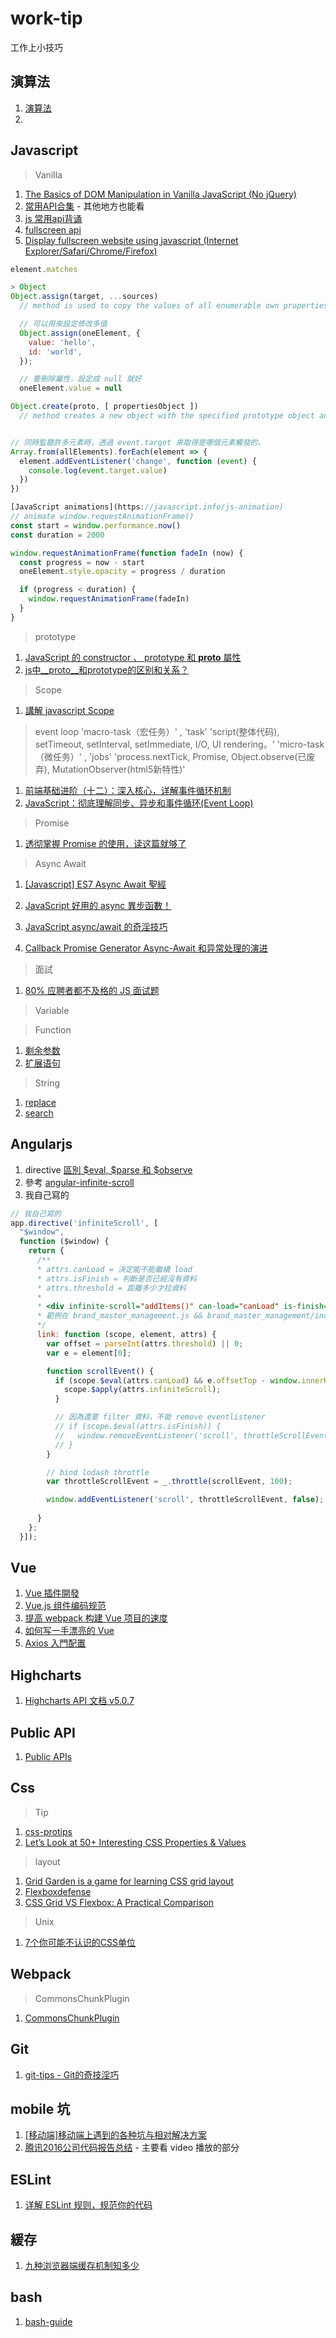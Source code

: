 # work-tip
工作上小技巧

## 演算法

1. [演算法](https://sort.hust.cc/1.bubbleSort.html)
2. 

## Javascript 

> Vanilla

1. [The Basics of DOM Manipulation in Vanilla JavaScript (No jQuery)](https://goo.gl/Pd9ym7)
2. [常用API合集](https://www.kancloud.cn/dennis/tgjavascript/241852) - 其他地方也能看
3. [js 常用api背诵](http://www.jianshu.com/p/b678628d114c)
4. [fullscreen api](https://heeroluo.net/article/detail/97/native-fullscreen-javascript-api)
5. [Display fullscreen website using javascript (Internet Explorer/Safari/Chrome/Firefox)](http://xme.im/display-fullscreen-website-using-javascript)

```js
element.matches

> Object 
Object.assign(target, ...sources)
  // method is used to copy the values of all enumerable own properties from one or more source objects to a target object. It will return the target object.

  // 可以用來設定修改多值
  Object.assign(oneElement, {
    value: 'hello',
    id: 'world',
  });

  // 要刪除屬性，設定成 null 就好
  oneElement.value = null

Object.create(proto, [ propertiesObject ])
  // method creates a new object with the specified prototype object and properties.


// 同時監聽許多元素時，透過 event.target 來取得是哪個元素觸發的。
Array.from(allElements).forEach(element => {
  element.addEventListener('change', function (event) {
    console.log(event.target.value)
  })
})

[JavaScript animations](https://javascript.info/js-animation)
// animate window.requestAnimationFrame()
const start = window.performance.now()
const duration = 2000

window.requestAnimationFrame(function fadeIn (now) {
  const progress = now - start
  oneElement.style.opacity = progress / duration

  if (progress < duration) {
    window.requestAnimationFrame(fadeIn)
  }
}

```


> prototype

1. [JavaScript 的 constructor 、 prototype 和 __proto__ 屬性](https://github.com/Shenglian/JavaScript-notes-from-Xitun/blob/master/Javascript-prototype.md)
2. [js中__proto__和prototype的区别和关系？](https://www.zhihu.com/question/34183746)

> Scope

1. [講解 javascript Scope](https://github.com/Shenglian/work-tip/blob/master/scope.md)

> event loop
'macro-task（宏任务）' , 'task'
    'script(整体代码), setTimeout, setInterval, setImmediate, I/O, UI rendering。'
'micro-task（微任务）' , 'jobs'
    'process.nextTick, Promise, Object.observe(已废弃), MutationObserver(html5新特性)'

1. [前端基础进阶（十二）：深入核心，详解事件循环机制](http://www.jianshu.com/p/12b9f73c5a4f#)
2. [JavaScript：彻底理解同步、异步和事件循环(Event Loop)](https://segmentfault.com/a/1190000004322358)

> Promise

1. [透彻掌握 Promise 的使用，读这篇就够了](https://juejin.im/entry/58e1d720ac502e006c0e0196)

> Async Await

1. [[Javascript] ES7 Async Await 聖經](https://medium.com/@peterchang_82818/javascript-es7-async-await-%E6%95%99%E5%AD%B8-703473854f29-tutorial-example-703473854f29)

2. [JavaScript 好用的 async 異步函數！ ](http://fred-zone.blogspot.tw/2016/07/javascript-async.html)
3. [JavaScript async/await 的奇淫技巧 ](http://fred-zone.blogspot.tw/2017/04/javascript-asyncawait.html)
4. [Callback Promise Generator Async-Await 和异常处理的演进](http://www.jianshu.com/p/78dfb38ac3d7)

> 面試

1. [80% 应聘者都不及格的 JS 面试题](https://juejin.im/post/58cf180b0ce4630057d6727c)

> Variable

> Function

1. [剩余参数](https://developer.mozilla.org/zh-CN/docs/Web/JavaScript/Reference/Functions/Rest_parameters)
2. [扩展语句](https://developer.mozilla.org/zh-CN/docs/Web/JavaScript/Reference/Operators/Spread_operator)

> String 

1. [replace](https://developer.mozilla.org/zh-TW/docs/Web/JavaScript/Reference/Global_Objects/String/replace)
2. [search](https://developer.mozilla.org/en-US/docs/Web/JavaScript/Reference/Global_Objects/String/search)

## Angularjs

1. directive [區別 $eval, $parse 和 $observe](https://github.com/Shenglian/work-tip/blob/master/angularjs/directive.md)
  1. 參考 [angular-infinite-scroll](https://github.com/sparkalow/angular-infinite-scroll/blob/master/src/infinite-scroll.js)
  2. 我自己寫的
  ```js
  // 我自己寫的
  app.directive('infiniteScroll', [
    "$window", 
    function ($window) {
      return {
        /**
        * attrs.canLoad = 決定能不能繼續 load
        * attrs.isFinish = 判斷是否已經沒有資料
        * attrs.threshold = 距離多少才拉資料
        * 
        * <div infinite-scroll="addItems()" can-load="canLoad" is-finish="isFinish" threshold="100"></div>
        * 範例在 brand_master_management.js && brand_master_management/index.html
        */
        link: function (scope, element, attrs) {
          var offset = parseInt(attrs.threshold) || 0;
          var e = element[0];

          function scrollEvent() {
            if (scope.$eval(attrs.canLoad) && e.offsetTop - window.innerHeight - window.pageYOffset <= offset) {
              scope.$apply(attrs.infiniteScroll);
            } 

            // 因為還要 filter 資料，不能 remove eventlistener
            // if (scope.$eval(attrs.isFinish)) {
            //   window.removeEventListener('scroll', throttleScrollEvent, false);
            // }
          }

          // bind lodash throttle
          var throttleScrollEvent = _.throttle(scrollEvent, 100);

          window.addEventListener('scroll', throttleScrollEvent, false);
          
        }
      };
    }]);
  ```
  

## Vue

1. [Vue 插件開發](https://zhuanlan.zhihu.com/p/26057542)
2. [Vue.js 组件编码规范](https://pablohpsilva.github.io/vuejs-component-style-guide/#/chinese?id=vue-%E7%BB%84%E4%BB%B6%E5%91%BD%E5%90%8D)
3. [提高 webpack 构建 Vue 项目的速度](https://github.com/lin-xin/blog/issues/10)
4. [如何写一手漂亮的 Vue](http://jeffjade.com/2017/03/11/120-how-to-write-vue-better/)
5. [Axios 入門配置](https://blog.ygxdxx.com/2017/01/29/Axios-Config/)

## Highcharts

1. [Highcharts API 文档 v5.0.7](https://api.hcharts.cn/highcharts)

## Public API

1. [Public APIs](https://github.com/toddmotto/public-apis#photography)

## Css

> Tip

1. [css-protips](https://github.com/AllThingsSmitty/css-protips)
2. [Let’s Look at 50+ Interesting CSS Properties & Values](https://css-tricks.com/lets-look-50-interesting-css-properties-values/?utm_source=frontendfocus&utm_medium=email#all)

> layout

1. [Grid Garden is a game for learning CSS grid layout](http://cssgridgarden.com/)
2. [Flexboxdefense](http://www.flexboxdefense.com/)
3. [CSS Grid VS Flexbox: A Practical Comparison](http://tutorialzine.com/2017/03/css-grid-vs-flexbox/)

> Unix 

1. [7个你可能不认识的CSS单位](https://github.com/simaQ/cssfun/issues/1)

## Webpack

> CommonsChunkPlugin

1. [CommonsChunkPlugin](https://medium.com/webpack/webpack-bits-getting-the-most-out-of-the-commonschunkplugin-ab389e5f318)

## Git

1. [git-tips - Git的奇技淫巧](https://goo.gl/Hj7Ss4)

## mobile 坑

1. [[移动端]移动端上遇到的各种坑与相对解决方案](http://blog.csdn.net/BaiHuaXiu123/article/details/68925120)
2. [腾讯2016公司代码报告总结](http://www.jianshu.com/p/40a41bdbe054) - 主要看 video 播放的部分

## ESLint 

1. [详解 ESLint 规则，规范你的代码](http://blog.guowenfh.com/2016/08/07/ESLint-Rules/)

## 緩存

1. [九种浏览器端缓存机制知多少](http://jixianqianduan.com/frontend-javascript/2015/12/28/nine-browser-cache-methods.html)

## bash 

1. [bash-guide](https://github.com/Idnan/bash-guide)

